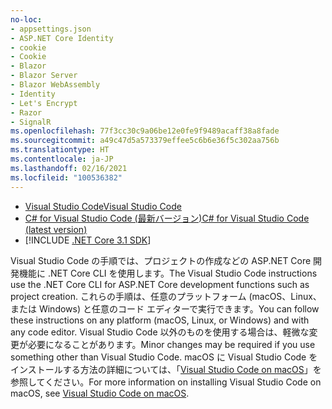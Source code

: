 ```yaml
---
no-loc:
- appsettings.json
- ASP.NET Core Identity
- cookie
- Cookie
- Blazor
- Blazor Server
- Blazor WebAssembly
- Identity
- Let's Encrypt
- Razor
- SignalR
ms.openlocfilehash: 77f3cc30c9a06be12e0fe9f9489acaff38a8fade
ms.sourcegitcommit: a49c47d5a573379effee5c6b6e36f5c302aa756b
ms.translationtype: HT
ms.contentlocale: ja-JP
ms.lasthandoff: 02/16/2021
ms.locfileid: "100536382"
---
```

* [<span data-ttu-id="f4842-101">Visual Studio Code</span><span class="sxs-lookup"><span data-stu-id="f4842-101">Visual Studio Code</span></span>](https://code.visualstudio.com/download)
* [<span data-ttu-id="f4842-102">C# for Visual Studio Code (最新バージョン)</span><span class="sxs-lookup"><span data-stu-id="f4842-102">C# for Visual Studio Code (latest version)</span></span>](https://marketplace.visualstudio.com/items?itemName=ms-dotnettools.csharp)
* [!INCLUDE [.NET Core 3.1 SDK](~/includes/3.1-SDK.md)]

<span data-ttu-id="f4842-103">Visual Studio Code の手順では、プロジェクトの作成などの ASP.NET Core 開発機能に .NET Core CLI を使用します。</span><span class="sxs-lookup"><span data-stu-id="f4842-103">The Visual Studio Code instructions use the .NET Core CLI for ASP.NET Core development functions such as project creation.</span></span> <span data-ttu-id="f4842-104">これらの手順は、任意のプラットフォーム (macOS、Linux、または Windows) と任意のコード エディターで実行できます。</span><span class="sxs-lookup"><span data-stu-id="f4842-104">You can follow these instructions on any platform (macOS, Linux, or Windows) and with any code editor.</span></span> <span data-ttu-id="f4842-105">Visual Studio Code 以外のものを使用する場合は、軽微な変更が必要になることがあります。</span><span class="sxs-lookup"><span data-stu-id="f4842-105">Minor changes may be required if you use something other than Visual Studio Code.</span></span> <span data-ttu-id="f4842-106">macOS に Visual Studio Code をインストールする方法の詳細については、「[Visual Studio Code on macOS](https://code.visualstudio.com/docs/setup/mac)」を参照してください。</span><span class="sxs-lookup"><span data-stu-id="f4842-106">For more information on installing Visual Studio Code on macOS, see [Visual Studio Code on macOS](https://code.visualstudio.com/docs/setup/mac).</span></span>
